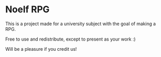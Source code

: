 # Noelf RPG

This is a project made for a university subject with the goal of making a RPG.

Free to use and redistribute, except to present as your work :)

Will be a pleasure if you credit us!
